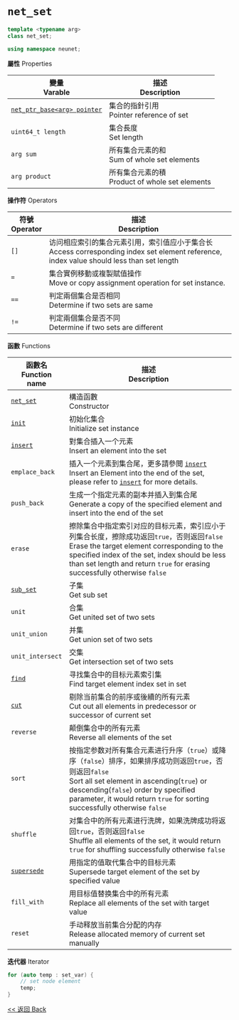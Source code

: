 # `net_set`

```c++
template <typename arg>
class net_set;

using namespace neunet;
```

**屬性** Properties

變量<br>Varable|描述<br>Description
-|-
[`net_ptr_base<arg> pointer`](pointer.md)|集合的指針引用<br>Pointer reference of set
`uint64_t length`|集合長度<br>Set length
`arg sum`|所有集合元素的和<br>Sum of whole set elements
`arg product`|所有集合元素的積<br>Product of whole set elements

**操作符** Operators

符號<br>Operator|描述<br>Description
-|-
`[]`|访问相应索引的集合元素引用，索引值应小于集合长<br>Access corresponding index set element reference, index value should less than set length
`=`|集合實例移動或複製賦值操作<br>Move or copy assignment operation for set instance.
`==`|判定兩個集合是否相同<br>Determine if two sets are same
`!=`|判定兩個集合是否不同<br>Determine if two sets are different

**函數** Functions

函數名<br>Function name|描述<br>Description
-|-
[`net_set`](net_set.md)|構造函數<br>Constructor
[`init`](init.md)|初始化集合<br>Initialize set instance
[`insert`](insert.md)|對集合插入一个元素<br>Insert an element into the set
`emplace_back`|插入一个元素到集合尾，更多請參閲 [`insert`](insert.md)<br>Insert an Element into the end of the set, please refer to [`insert`](insert.md) for more details.
`push_back`|生成一个指定元素的副本并插入到集合尾<br>Generate a copy of the specified element and insert into the end of the set
`erase`|擦除集合中指定索引对应的目标元素，索引应小于列集合长度，擦除成功返回`true`，否则返回`false`<br>Erase the target element corresponding to the specified index of the set, index should be less than set length and return `true` for erasing successfully otherwise `false`
[`sub_set`](sub_set.md)|子集<br>Get sub set
`unit`|合集<br>Get united set of two sets
`unit_union`|并集<br>Get union set of two sets
`unit_intersect`|交集<br>Get intersection set of two sets
[`find`](find.md)|寻找集合中的目标元素索引集<br>Find target element index set in set
[`cut`](cut.md)|剔除当前集合的前序或後續的所有元素<br>Cut out all elements in predecessor or successor of current set
`reverse`|颠倒集合中的所有元素<br>Reverse all elements of the set
`sort`|按指定参数对所有集合元素进行升序（`true`）或降序（`false`）排序，如果排序成功则返回`true`，否则返回`false`<br>Sort all set element in ascending(`true`) or descending(`false`) order by specified parameter, it would return `true` for sorting successfully otherwise `false`
`shuffle`|对集合中的所有元素进行洗牌，如果洗牌成功将返回`true`，否则返回`false`<br>Shuffle all elements of the set, it would return `true` for shuffling successfully otherwise `false`
[`supersede`](supersede.md)|用指定的值取代集合中的目标元素<br>Supersede target element of the set by specified value
`fill_with`|用目标值替换集合中的所有元素<br>Replace all elements of the set with target value
`reset`|手动释放当前集合分配的内存<br>Release allocated memory of current set manually

**迭代器** Iterator

```c++
for (auto temp : set_var) {
    // set node element
    temp;
}
```

[<< 返回 Back](../cover.md)
